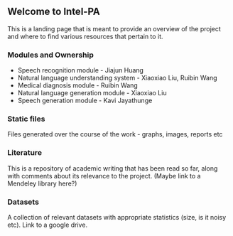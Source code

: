 ## Welcome to Intel-PA

  This is a landing page that is meant to provide an overview of the project and where to find various resources that pertain to it.

### Modules and Ownership

- Speech recognition module - Jiajun Huang
- Natural language understanding system - Xiaoxiao Liu, Ruibin Wang
- Medical diagnosis module - Ruibin Wang
- Natural language generation module - Xiaoxiao Liu
- Speech generation module - Kavi Jayathunge

### Static files
  Files generated over the course of the work - graphs, images, reports etc

### Literature
  This is a repository of academic writing that has been read so far, along with comments about its relevance to the project. (Maybe link to a Mendeley library here?)
  
### Datasets
  A collection of relevant datasets with appropriate statistics (size, is it noisy etc). Link to a google drive.
